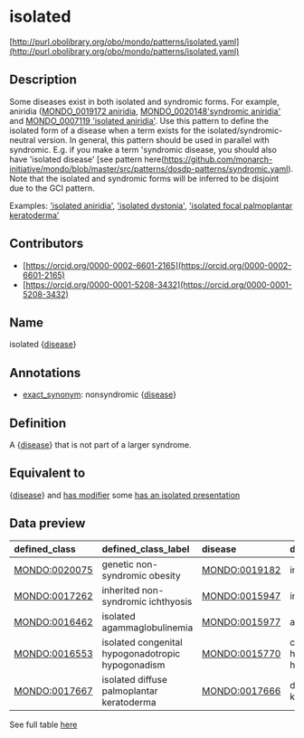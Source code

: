 # isolated 

[http://purl.obolibrary.org/obo/mondo/patterns/isolated.yaml](http://purl.obolibrary.org/obo/mondo/patterns/isolated.yaml)
## Description 

Some diseases exist in both isolated and syndromic forms. For example, aniridia ([MONDO_0019172 aniridia](http://purl.obolibrary.org/obo/MONDO_0019172), [MONDO_0020148'syndromic aniridia'](http://purl.obolibrary.org/obo/MONDO_0020148) and [MONDO_0007119 'isolated aniridia'](http://purl.obolibrary.org/obo/MONDO_0007119). Use this pattern to define the isolated form of a disease when a term exists for the isolated/syndromic-neutral version. In general, this pattern should be used in parallel with syndromic. E.g. if you make a term 'syndromic disease, you should also have 'isolated disease' [see pattern here(https://github.com/monarch-initiative/mondo/blob/master/src/patterns/dosdp-patterns/syndromic.yaml).  Note that the isolated and syndromic forms will be inferred to be disjoint due to the GCI pattern.

Examples: ['isolated aniridia'](http://purl.obolibrary.org/obo/MONDO_0007119), ['isolated dystonia'](http://purl.obolibrary.org/obo/MONDO_0015494), ['isolated focal palmoplantar keratoderma'](http://purl.obolibrary.org/obo/MONDO_0017673)
## Contributors 
* [https://orcid.org/0000-0002-6601-2165](https://orcid.org/0000-0002-6601-2165) 
* [https://orcid.org/0000-0001-5208-3432](https://orcid.org/0000-0001-5208-3432) 
## Name 

isolated {[disease](http://purl.obolibrary.org/obo/MONDO_0000001)}

## Annotations 

* [exact_synonym](http://www.geneontology.org/formats/oboInOwl#hasExactSynonym): nonsyndromic {[disease](http://purl.obolibrary.org/obo/MONDO_0000001)}

## Definition 

A {[disease](http://purl.obolibrary.org/obo/MONDO_0000001)} that is not part of a larger syndrome.

## Equivalent to 

{[disease](http://purl.obolibrary.org/obo/MONDO_0000001)} and [has modifier](http://purl.obolibrary.org/obo/RO_0002573) some [has an isolated presentation](http://purl.obolibrary.org/obo/MONDO_0021128)

## Data preview 
| defined_class                                | defined_class_label                               | disease                                      | disease_label                            |
|:---------------------------------------------|:--------------------------------------------------|:---------------------------------------------|:-----------------------------------------|
| [MONDO:0020075](http://purl.obolibrary.org/obo/MONDO_0020075) | genetic non-syndromic obesity                     | [MONDO:0019182](http://purl.obolibrary.org/obo/MONDO_0019182) | inherited obesity                        |
| [MONDO:0017262](http://purl.obolibrary.org/obo/MONDO_0017262) | inherited non-syndromic ichthyosis                | [MONDO:0015947](http://purl.obolibrary.org/obo/MONDO_0015947) | inherited ichthyosis                     |
| [MONDO:0016462](http://purl.obolibrary.org/obo/MONDO_0016462) | isolated agammaglobulinemia                       | [MONDO:0015977](http://purl.obolibrary.org/obo/MONDO_0015977) | agammaglobulinemia                       |
| [MONDO:0016553](http://purl.obolibrary.org/obo/MONDO_0016553) | isolated congenital hypogonadotropic hypogonadism | [MONDO:0015770](http://purl.obolibrary.org/obo/MONDO_0015770) | congenital hypogonadotropic hypogonadism |
| [MONDO:0017667](http://purl.obolibrary.org/obo/MONDO_0017667) | isolated diffuse palmoplantar keratoderma         | [MONDO:0017666](http://purl.obolibrary.org/obo/MONDO_0017666) | diffuse palmoplantar keratoderma         |

See full table [here](https://github.com/monarch-initiative/mondo/blob/master/src/patterns/data/matches/isolated.tsv) 
